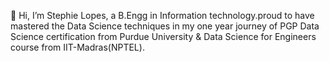 

👋 Hi, I’m Stephie Lopes, a B.Engg in Information technology.proud to have mastered the Data Science techniques in my one year journey of PGP Data Science certification from Purdue University & Data Science for Engineers course from IIT-Madras(NPTEL).


<!--
**stephielopes4/stephielopes4** is a ✨ _special_ ✨ repository because its `README.md` (this file) appears on your GitHub profile.

Here are some ideas to get you started:

- 🔭 I’m currently working on ...
- 🌱 I’m currently learning ...
- 👯 I’m looking to collaborate on ...
- 🤔 I’m looking for help with ...
- 💬 Ask me about ...
- 📫 How to reach me: ...
- 😄 Pronouns: ...
- ⚡ Fun fact: ...
-->
